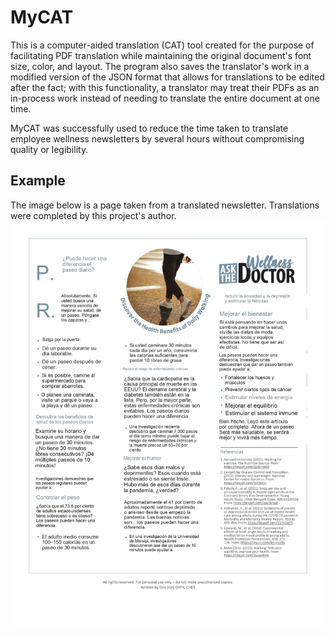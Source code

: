 # MyCAT

This is a computer-aided translation (CAT) tool created for the purpose of facilitating PDF translation while maintaining the original document's font size, color, and layout. The program also saves the translator's work in a modified version of the JSON format that allows for translations to be edited after the fact; with this functionality, a translator may treat their PDFs as an in-process work instead of needing to translate the entire document at one time.

MyCAT was successfully used to reduce the time taken to translate employee wellness newsletters by several hours without compromising quality or legibility.

## Example
The image below is a page taken from a translated newsletter. Translations were completed by this project's author.
![Example program output](assets/mycat_output_example.jpg)
